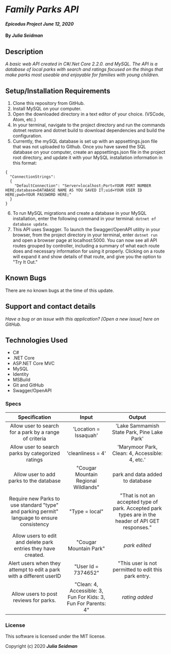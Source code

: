 
# _Family Parks API_
#### _Epicodus Project June 12, 2020_

#### By _**Julia Seidman**_


## Description

_A basic web API created in C#/.Net Core 2.2.0. and MySQL.  The API is a database of local parks with search and ratings focused on the things that make parks most useable and enjoyable for families with young children._

## Setup/Installation Requirements

1. Clone this repository from GitHub.
2. Install MySQL on your computer.
3. Open the downloaded directory in a text editor of your choice. (VSCode, Atom, etc.)
4. In your terminal, navigate to the project directory and run the commands dotnet restore and dotnet build to download dependencies and build the configuration.
5. Currently, the mySQL database is set up with an appsettings.json file that was not uploaded to Github.  Once you have saved the SQL database on your computer, create an appsettings.json file in the project root directory, and update it with your MySQL installation information in this format:
  ```
  {
    "ConnectionStrings": 
    {
      "DefaultConnection": "Server=localhost;Port=YOUR PORT NUMBER HERE;database=DATABASE NAME AS YOU SAVED IT;uid=YOUR USER ID HERE;pwd=YOUR PASSWORD HERE;"
    }
  }
```
6. To run MySQL migrations and create a database in your MySQL installation, enter the following command in your terminal: ```dotnet ef database update```.
7. This API uses Swagger. To launch the Swagger/OpenAPI utility in your browser, from the project directory in your terminal, enter ```dotnet run``` and open a browser page at localhost:5000.  You can now see all API routes grouped by controller, including a summary of what each route does and necessary information for using it properly.  Clicking on a route will expand it and show details of that route, and give you the option to "Try It Out."


## Known Bugs

There are no known bugs at the time of this update.

## Support and contact details

_Have a bug or an issue with this application? [Open a new issue] here on GitHub._

## Technologies Used

* C#
* .NET Core
* ASP.NET Core MVC
* MySQL
* Identity
* MSBuild
* Git and GitHub
* Swagger/OpenAPI


### Specs

|                          Specification                     | Input  | Output  |
| :--------------------------------------------------------: | :----: | :-----: |
| Allow user to search for a park by a range of criteria | 'Location = Issaquah' | 'Lake Sammamish State Park, Pine Lake Park' |
| Allow user to search parks by categorized ratings | 'cleanliness = 4' | 'Marymoor Park, Clean: 4, Accessible: 4, etc.' |
| Allow user to add parks to the database | "Cougar Mountain Regional Wildlands" | park and data added to database |
| Require new Parks to use standard "type" and parking permit" language to ensure consistency | "Type = local" | "That is not an accepted type of park.  Accepted park types are in the header of API GET responses." |
| Allow users to edit and delete park entries they have created. | "Cougar Mountain Park" | *park edited* |
| Alert users when they attempt to edit a park with a different userID | "User Id = 7374652" | "This user is not permitted to edit this park entry. |
| Allow users to post reviews for parks. | "Clean: 4, Accessible: 3, Fun For Kids: 3, Fun For Parents: 4" | *rating added* |



### License
This software is licensed under the MIT license.

Copyright (c) 2020 **_Julia Seidman_**
